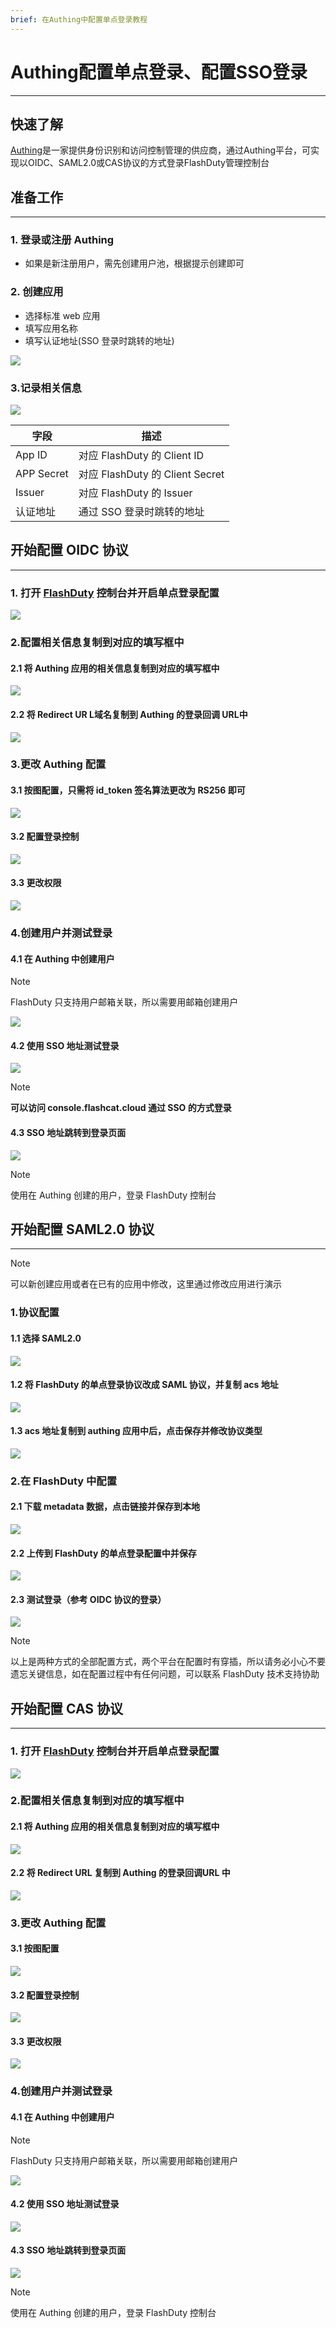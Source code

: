 ```yaml
---
brief: 在Authing中配置单点登录教程
---
```


# Authing配置单点登录、配置SSO登录

---

快速了解
---
[Authing](https://www.authing.cn/)是一家提供身份识别和访问控制管理的供应商，通过Authing平台，可实现以OIDC、SAML2.0或CAS协议的方式登录FlashDuty管理控制台

## 准备工作
---
### 1. 登录或注册 Authing
- 如果是新注册用户，需先创建用户池，根据提示创建即可
### 2. 创建应用
- 选择标准 web 应用
- 填写应用名称
- 填写认证地址(SSO 登录时跳转的地址)

![](https://fcdoc.github.io/img/rFaOo-DGswfKSPSbWGS-FebSKSdFDAaJo3_ZHWgK_wQ.avif)

### 3.记录相关信息

![](https://fcdoc.github.io/img/fGGU2F0PnKeRglPMvHaQN3TN_CfapC7bCv3_Vy8BfOU.avif)

|字段|描述|
|---|---|
|App ID|对应 FlashDuty 的 Client ID|
|APP Secret|对应 FlashDuty 的 Client Secret|
|Issuer|对应 FlashDuty 的 Issuer|
|认证地址|通过 SSO 登录时跳转的地址|

## 开始配置 OIDC 协议
---
### 1. 打开 [FlashDuty](console.flashcat.cloud) 控制台并开启单点登录配置

![](https://fcdoc.github.io/img/KZ0bU4AgfrxBFrbiDy_aMlMw0OAovw8d5iX6eDbvV4s.avif)

### 2.配置相关信息复制到对应的填写框中

#### 2.1 将 Authing 应用的相关信息复制到对应的填写框中
![](https://fcdoc.github.io/img/EnWuL87KZb8WkGRFWWeCbuL71AKXlskG4mXl5pa5lIo.avif)

#### 2.2 将 Redirect UR L域名复制到 Authing 的登录回调 URL中

![](https://fcdoc.github.io/img/AeIek4wYqa6GcRPqBYxP7FumgpZzgc1LD_x0ZqYbf6s.avif)

### 3.更改 Authing 配置

#### 3.1 按图配置，只需将 id_token 签名算法更改为 RS256 即可

![](https://fcdoc.github.io/img/wcUYTZJtdrz7pJK07m203p9XGGmKdgmHGB1t5MGH8s0.avif)

#### 3.2 配置登录控制

![](https://fcdoc.github.io/img/Q99TWiFqHE9MZVkQS7Bq3SO0hoOPIWpNBff8OvZtCxY.avif)

#### 3.3 更改权限

![](https://fcdoc.github.io/img/xz9eG4P2Cx6LhdzB5gqUU0FHtO7wahe-nEhelpSCRW0.avif)

### 4.创建用户并测试登录

#### 4.1 在 Authing 中创建用户

> [!NOTE]
> FlashDuty 只支持用户邮箱关联，所以需要用邮箱创建用户

![](https://fcdoc.github.io/img/wJC3EQjcBkksln8c1Yetxw-EqkMQpM7O-3nGITx7604.avif)

#### 4.2 使用 SSO 地址测试登录

![](https://fcdoc.github.io/img/z9i-MqlbSY5iUstNJ8ApL8MPmY9otvMtB1aUxVMSSaY.avif)

> [!NOTE]
> **可以访问 console.flashcat.cloud 通过 SSO 的方式登录**

#### 4.3 SSO 地址跳转到登录页面

![](https://fcdoc.github.io/img/te7WxbegivYwwq0vTcN4i_v8Z8eO5TctotvNNbMQhbE.avif)

> [!NOTE]
> 使用在 Authing 创建的用户，登录 FlashDuty 控制台

## 开始配置 SAML2.0 协议
---

> [!NOTE]
> 可以新创建应用或者在已有的应用中修改，这里通过修改应用进行演示

### 1.协议配置

#### 1.1 选择 SAML2.0

![](https://fcdoc.github.io/img/FLJsSEpdqdy0U4HsEClrmG0ynti-TiKoxv7eyEsiNs4.avif)

#### 1.2 将 FlashDuty 的单点登录协议改成 SAML 协议，并复制 acs 地址

![](https://fcdoc.github.io/img/QrzVo2DKOIUF4ueiMMN5d1-svypFEEiB774hYJ57SiI.avif)

#### 1.3 acs 地址复制到 authing 应用中后，点击保存并修改协议类型

![](https://fcdoc.github.io/img/WEk3joVymAUwHiKpW8_6FEBoitqmF5TDKH_h4sCGIKw.avif)

### 2.在 FlashDuty 中配置

#### 2.1 下载 metadata 数据，点击链接并保存到本地

![](https://fcdoc.github.io/img/heB07DtLDMuL9U9fpAKCl7VXrRrWY4uNNgDT_Xiwfj4.avif)

#### 2.2 上传到 FlashDuty 的单点登录配置中并保存

![](https://fcdoc.github.io/img/5p4rgQ127lvqz9vVtvR1gNjjTys9uMmDvax0iJzn8BI.avif)

#### 2.3 测试登录（参考 OIDC 协议的登录）
![](https://fcdoc.github.io/img/te7WxbegivYwwq0vTcN4i_v8Z8eO5TctotvNNbMQhbE.avif)

> [!NOTE]
> 以上是两种方式的全部配置方式，两个平台在配置时有穿插，所以请务必小心不要遗忘关键信息，如在配置过程中有任何问题，可以联系 FlashDuty 技术支持协助

## 开始配置 CAS 协议
---
### 1. 打开 [FlashDuty](console.flashcat.cloud) 控制台并开启单点登录配置

![](https://fcdoc.github.io/img/KZ0bU4AgfrxBFrbiDy_aMlMw0OAovw8d5iX6eDbvV4s.avif)

### 2.配置相关信息复制到对应的填写框中

#### 2.1 将 Authing 应用的相关信息复制到对应的填写框中
![](https://fcdoc.github.io/img/_zRk5lRlLaIJ2pR5Gn3G_AJRG1l1a5Ge9zlaZXWdArQ.avif)

#### 2.2 将 Redirect URL 复制到 Authing 的登录回调URL 中

![](https://fcdoc.github.io/img/y33ADY93aySH--oBiwzD_DzD6lRm8J_E-UkVrWXxliQ.avif)

### 3.更改 Authing 配置

#### 3.1 按图配置

![](https://fcdoc.github.io/img/_e5BujT71dx4Lh5uiaNcvgIxEL493d5n2rZXWfnEB78.avif)

#### 3.2 配置登录控制

![](https://fcdoc.github.io/img/Q99TWiFqHE9MZVkQS7Bq3SO0hoOPIWpNBff8OvZtCxY.avif)

#### 3.3 更改权限

![](https://fcdoc.github.io/img/xz9eG4P2Cx6LhdzB5gqUU0FHtO7wahe-nEhelpSCRW0.avif)

### 4.创建用户并测试登录

#### 4.1 在 Authing 中创建用户

> [!NOTE]
> FlashDuty 只支持用户邮箱关联，所以需要用邮箱创建用户

![](https://fcdoc.github.io/img/wJC3EQjcBkksln8c1Yetxw-EqkMQpM7O-3nGITx7604.avif)

#### 4.2 使用 SSO 地址测试登录

![](https://fcdoc.github.io/img/dII3AxQNII7gMXCoB0qo_PNjiVrH1km-IBFJTjlGKxY.avif)

#### 4.3 SSO 地址跳转到登录页面

![](https://fcdoc.github.io/img/te7WxbegivYwwq0vTcN4i_v8Z8eO5TctotvNNbMQhbE.avif)

> [!NOTE]
> 使用在 Authing 创建的用户，登录 FlashDuty 控制台